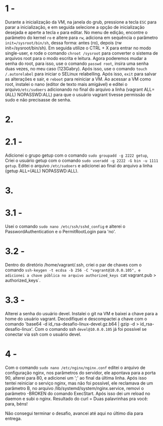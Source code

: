  
# 1 - 
 Durante a inicialização da VM, na janela do grub, pressione a tecla `ESC` para parar a inicialização, e em seguida selecione a opção de inicialização desejada e aperte a tecla `e` para editar.
 No menu de edição, encontre o parâmetro do kernel `ro` e altere para `rw`, adiciona em sequência o parâmetro `init=/sysroot/bin/sh`, dessa forma: antes (ro), depois (rw init=/sysroot/bin/sh).
 Em seguida utilize o CTRL + X para entrar no modo single-user, e rode o comando `chroot /sysroot` para converter o sistema de arquivos root para o modo escrita e leitura.
 Agora poderemos mudar a senha do root, para isso, use o comando `passwd root`, insira uma senha duas vezes, no meu caso (123Gabry).
 Após isso, use o comando `touch /.autorelabel` para iniciar o SELinux relabelling. Após isso, `exit` para salvar as alterações e sair, e `reboot` para reiniciar a VM.
 Ao acessar a VM como root, instalei o nano (editor de texto mais amigável) e editei o arquivo`/etc/sudoers` adicionando no final do arquivo a linha (vagrant  ALL=(ALL) NOPASSWD:ALL) para que o usuário vagrant tivesse permissão de sudo e não precisasse de senha.

# 2.
# 2.1 - 
 Adicionei o grupo getup com o comando `sudo groupadd -g 2222 getup`, Criei o usuário getup com o comando `sudo useradd -g 2222 -G bin -u 1111 getup`.
 Editei o arquivo `/etc/sudoers` e adicionei ao final do arquivo a linha (getup  ALL=(ALL) NOPASSWD:ALL).

# 3.
# 3.1 - 
 Usei o comando `sudo nano /etc/ssh/sshd_config` e alterei o PasswordAuthentication e o PermitRootLogin para 'no'.

# 3.2 - 
 Dentro do diretório /home/vagrant/.ssh, criei o par de chaves com o comando `ssh-keygen -t ecdsa -b 256 -C "vagrant@10.0.0.105", e adicionei a chave pública no arquivo authorized_keys `cat vagrant.pub > authorized_keys`.

# 3.3 - 
 Alterei a senha do usuário devel.
 Instalei o git na VM e baixei a chave para a home do usuário vagrant.
 Decodifiquei e descompactei a chave com o comando 'base64 -d id_rsa-desafio-linux-devel.gz.b64 | gzip -d > id_rsa-desafio-linux'.
 Com o comando ssh `devel@10.0.0.105` já foi possível se conectar via ssh com o usuário devel.
 
# 4 - 
 Com o comando `sudo nano /etc/nginx/nginx.conf` editei o arquivo de configuração nginx, nos parâmetros do servidor, ele apontava para a porta 90, alterei para 80, e adicionei um ';' ao final da última linha.
 Após isso tentei reiniciar o serviço nginx, mas não foi possível, ele reclamava de um parâmetro B, no arquivo /lib/systemd/system/nginx.service, removi o parâmetro -BROKEN do comando ExecStart.
 Após isso dei um reload no daemon e subi o nginx.
 Resultado do curl = Duas palavrinhas pra você: para, béns! 
 
 Não consegui terminar o desafio, avancei até aqui no último dia para entrega.
